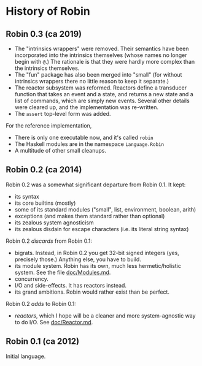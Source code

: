 History of Robin
================

Robin 0.3 (ca 2019)
---------

*   The "intrinsics wrappers" were removed.  Their semantics have been
    incorporated into the intrinsics themselves (whose names no longer
    begin with `@`.)  The rationale is that they were hardly more complex
    than the intrinsics themselves.
*   The "fun" package has also been merged into "small" (for without
    intrinsics wrappers there no little reason to keep it separate.)
*   The reactor subsystem was reformed.  Reactors define a transducer
    function that takes an event and a state, and returns a new state
    and a list of commands, which are simply new events.  Several other
    details were cleared up, and the implementation was re-written.
*   The `assert` top-level form was added.

For the reference implementation,

*   There is only one executable now, and it's called `robin`
*   The Haskell modules are in the namespace `Language.Robin`
*   A multitude of other small cleanups.

Robin 0.2 (ca 2014)
---------

Robin 0.2 was a somewhat significant departure from Robin 0.1.  It kept:

*   its syntax
*   its core builtins (mostly)
*   some of its standard modules ("small", list, environment, boolean, arith)
*   exceptions (and makes them standard rather than optional)
*   its zealous system agnosticism
*   its zealous disdain for escape characters (i.e. its literal string syntax)

Robin 0.2 *discards* from Robin 0.1:

*   bigrats.  Instead, in Robin 0.2 you get 32-bit signed integers (yes,
    precisely those.)  Anything else, you have to build.
*   its module system.  Robin has its own, much less hermetic/holistic
    system.  See the file [doc/Modules.md](doc/Modules.md).
*   concurrency.
*   I/O and side-effects.  It has reactors instead.
*   its grand ambitions.  Robin would rather exist than be perfect.

Robin 0.2 *adds* to Robin 0.1:

*   _reactors_, which I hope will be a cleaner and more system-agnostic
    way to do I/O.  See [doc/Reactor.md](doc/Reactor.md).

Robin 0.1 (ca 2012)
---------

Initial language.
